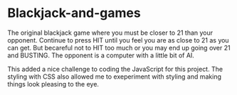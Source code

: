 # Blackjack-and-games

The original blackjack game where you must be closer to 21 than your opponent. Continue to press HIT until you feel you are as close to 21 as you can get.
But becareful not to HIT too much or you may end up going over 21 and BUSTING. The opponent is a computer with a little bit of AI. 

This added a nice challenge to coding the JavaScript for this project. The styling with CSS also allowed me to exeperiment with styling and making things look pleasing to the eye.
